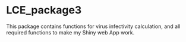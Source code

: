 # LCE_package3
This package contains functions for virus infectivity calculation, and all required functions to make my Shiny web App work.

